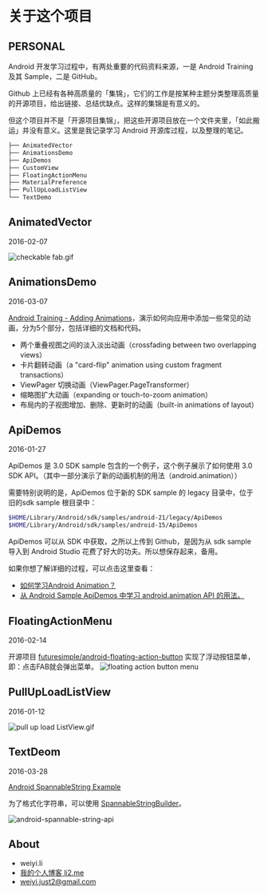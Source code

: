 关于这个项目
============

**PERSONAL**
------------

Android 开发学习过程中，有两处重要的代码资料来源，一是 Android Training 及其 Sample，二是 GitHub。

Github 上已经有各种高质量的「集锦」，它们的工作是按某种主题分类整理高质量的开源项目，给出链接、总结优缺点。这样的集锦是有意义的。

但这个项目并不是「开源项目集锦」，把这些开源项目放在一个文件夹里，「如此搬运」并没有意义。这里是我记录学习 Android 开源库过程，以及整理的笔记。


```xml
├── AnimatedVector
├── AnimationsDemo
├── ApiDemos
├── CustomView
├── FloatingActionMenu
├── MaterialPreference
├── PullUpLoadListView
└── TextDemo
```


AnimatedVector
------------

2016-02-07

![checkable fab.gif](https://cloud.githubusercontent.com/assets/6058601/13045489/9315ae70-d40e-11e5-9ecd-2a74768f02ab.gif)


AnimationsDemo
------------

2016-03-07

[Android Training - Adding Animations](http://developer.android.com/training/animation/index.html)，演示如何向应用中添加一些常见的动画，分为5个部分，包括详细的文档和代码。

- 两个重叠视图之间的淡入淡出动画（crossfading between two overlapping views）
- 卡片翻转动画（a "card-flip" animation using custom fragment transactions）
- ViewPager 切换动画（ViewPager.PageTransformer）
- 缩略图扩大动画（expanding or touch-to-zoom animation）
- 布局内的子视图增加、删除、更新时的动画（built-in animations of layout）



ApiDemos
------------

2016-01-27

ApiDemos 是 3.0 SDK sample 包含的一个例子，这个例子展示了如何使用 3.0 SDK API。（其中一部分演示了新的动画机制的用法（android.animation））

需要特别说明的是，ApiDemos 位于新的 SDK sample 的 legacy 目录中，位于旧的sdk sample 根目录中：

```sh
$HOME/Library/Android/sdk/samples/android-21/legacy/ApiDemos
$HOME/Library/Android/sdk/samples/android-15/ApiDemos
```
ApiDemos 可以从 SDK 中获取，之所以上传到 Github，是因为从 sdk sample 导入到 Android Studio 花费了好大的功夫。所以想保存起来，备用。

如果你想了解详细的过程，可以点击这里查看：

- [如何学习Android Animation？](http://li2.me/2016/01/how-to-learn-android-animation.html)
- [从 Android Sample ApiDemos 中学习 android.animation API 的用法。](http://li2.me/2016/01/android-sdk-sample-api-demos-for-animation.html)



FloatingActionMenu
------------

2016-02-14

开源项目 [futuresimple/android-floating-action-button](https://github.com/futuresimple/android-floating-action-button) 实现了浮动按钮菜单，即：点击FAB就会弹出菜单。
![floating action button menu](https://github.com/li2/Learning_Android_Open_Source/blob/master/FloatingActionMenu/floating_action_button_menu.png)



PullUpLoadListView
------------

2016-01-12

![pull up load ListView.gif](http://li2.me/assets/img/android/android-pull-up-load-listview.gif)



TextDeom
------------

2016-03-28

[Android SpannableString Example](http://li2.me/2016/03/android-spannablestring-example.html)

为了格式化字符串，可以使用 [SpannableStringBuilder](http://developer.android.com/reference/android/text/SpannableStringBuilder.html)。

![android-spannable-string-api](https://github.com/li2/Learning_Android_Open_Source/blob/master/TextDemo/android-spannable-string-api.png)



About
------------

- weiyi.li
- [我的个人博客 li2.me](http://li2.me)
- <weiyi.just2@gmail.com>
